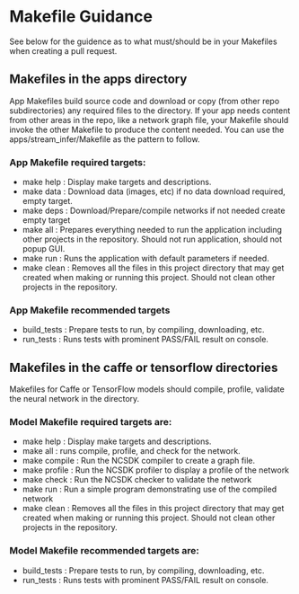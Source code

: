 # Makefile Guidance 
See below for the guidence as to what must/should be in your Makefiles when creating a pull request.

## Makefiles in the apps directory
App Makefiles build source code and download or copy (from other repo subdirectories) any required files to the directory. If your app needs content from other areas in the repo, like a network graph file, your Makefile should invoke the other Makefile to produce the content needed. You can use the apps/stream_infer/Makefile as the pattern to follow.  

### App Makefile **required targets**: 
  - make help : Display make targets and descriptions.
  - make data : Download data (images, etc) if no data download required, empty target.
  - make deps : Download/Prepare/compile networks if not needed create empty target
  - make all : Prepares everything needed to run the application including other projects in the repository. Should not run application, should not popup GUI.
  - make run : Runs the application with default parameters if needed.
  - make clean : Removes all the files in this project directory that may get created when making or running this project.  Should not clean other projects in the repository.
  
 ### App Makefile **recommended** targets
  - build_tests : Prepare tests to run, by compiling, downloading, etc.
  - run_tests : Runs tests with prominent PASS/FAIL result on console.
 
 
 ## Makefiles in the caffe or tensorflow directories
 Makefiles for Caffe or TensorFlow models should compile, profile, validate the neural network in the directory.
 
 ### Model Makefile **required targets** are:
  - make help : Display make targets and descriptions.
  - make all : runs compile, profile, and check for the network.
  - make compile : Run the NCSDK compiler to create a graph file.
  - make profile : Run the NCSDK profiler to display a profile of the network
  - make check : Run the NCSDK checker to validate the network
  - make run : Run a simple program demonstrating use of the compiled network 
  - make clean : Removes all the files in this project directory that may get created when making or running this project.  Should not clean other projects in the repository.
 
 ### Model Makefile **recommended targets** are: 
  - build_tests : Prepare tests to run, by compiling, downloading, etc.
  - run_tests : Runs tests with prominent PASS/FAIL result on console.
